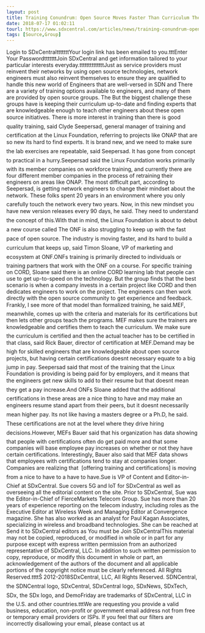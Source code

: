 ```yaml
---
layout: post
title: Training Conundrum: Open Source Moves Faster Than Curriculum There is more interest in training than there is good quality training...
date: 2018-07-17 01:02:11
tourl: https://www.sdxcentral.com/articles/news/training-conundrum-open-source-moves-faster-than-curriculum/2018/07/
tags: [Source,Group]
---
```

Login to SDxCentraltttttttYour login link has been emailed to you.tttEnter Your PasswordtttttttJoin SDxCentral and get information tailored to your particular interests everyday.ttttttttttttttJust as service providers must reinvent their networks by using open source technologies, network engineers must also reinvent themselves to ensure they are qualified to handle this new world of Engineers that are well-versed in SDN and There are a variety of training options available to engineers, and many of them are provided by open source groups. The But the biggest challenge these groups have is keeping their curriculum up-to-date and finding experts that are knowledgeable enough to teach other engineers about these open source initiatives. There is more interest in training than there is good quality training, said Clyde Seepersad, general manager of training and certification at the Linux Foundation, referring to projects like ONAP that are so new its hard to find experts. It is brand new, and we need to make sure the lab exercises are repeatable, said Seepersad. It has gone from concept to practical in a hurry.Seepersad said the Linux Foundation works primarily with its member companies on workforce training, and currently there are four different member companies in the process of retraining their engineers on areas like ONAP. The most difficult part, according to Seepersad, is getting network engineers to change their mindset about the network. These folks spent 20 years in an environment where you only carefully touch the network every two years. Now, in this new mindset you have new version releases every 90 days, he said. They need to understand the concept of this.With that in mind, the Linux Foundation is about to debut a new course called The ONF is also struggling to keep up with the fast pace of open source. The industry is moving faster, and its hard to build a curriculum that keeps up, said Timon Sloane, VP of marketing and ecosystem at ONF.ONFs training is primarily directed to individuals or training partners that work with the ONF on a course. For specific training on CORD, Sloane said there is an online CORD learning lab that people can use to get up-to-speed on the technology. But the group finds that the best scenario is when a company invests in a certain project like CORD and then dedicates engineers to work on the project. The engineers can then work directly with the open source community to get experience and feedback. Frankly, I see more of that model than formalized training, he said.MEF, meanwhile, comes up with the criteria and materials for its certifications but then lets other groups teach the programs. MEF makes sure the trainers are knowledgeable and certifies them to teach the curriculum. We make sure the curriculum is certified and then the actual teacher has to be certified in that class, said Rick Bauer, director of certification at MEF.Demand may be high for skilled engineers that are knowledgeable about open source projects, but having certain certifications doesnt necessary equate to a big jump in pay. Seepersad said that most of the training that the Linux Foundation is providing is being paid for by employers, and it means that the engineers get new skills to add to their resume but that doesnt mean they get a pay increase.And ONFs Sloane added that the additional certifications in these areas are a nice thing to have and may make an engineers resume stand apart from their peers, but it doesnt necessarily mean higher pay. Its not like having a masters degree or a Ph.D, he said. These certifications are not at the level where they drive hiring decisions.However, MEFs Bauer said that his organization has data showing that people with certifications often do get paid more and that some companies will base employee pay increases on whether or not they have certain certifications. Interestingly, Bauer also said that MEF data shows that employees with certifications tend to stay at companies longer. Companies are realizing that  [offering training and certifications] is moving from a nice to have to a have to have.Sue is VP of Content and Editor-in-Chief at SDxCentral. Sue covers 5G and IoT for SDxCentral as well as overseeing all the editorial content on the site. Prior to SDxCentral, Sue was the Editor-in-Chief of FierceMarkets Telecom Group. Sue has more than 20 years of experience reporting on the telecom industry, including roles as the Executive Editor at Wireless Week and Managing Editor at Convergence magazine. She has also worked as an analyst for Paul Kagan Associates, specializing in wireless and broadband technologies. She can be reached at Send it to SDxCentral editors as You must be Join SDxCentralThis material may not be copied, reproduced, or modified in whole or in part for any purpose except with express written permission from an authorized representative of SDxCentral, LLC. In addition to such written permission to copy, reproduce, or modify this document in whole or part, an acknowledgement of the authors of the document and all applicable portions of the copyright notice must be clearly referenced. All Rights Reserved.ttttŠ 2012-2018SDxCentral, LLC, All Rights Reserved. SDNCentral, the SDNCentral logo, SDxCentral, SDxCentral logo, SDxNews, SDxTech, SDx, the SDx logo, and DemoFriday are trademarks of SDxCentral, LLC in the U.S. and other countries.tttWe are requesting you provide a valid business, education, non-profit or government email address not from free or temporary email providers or ISPs. If you feel that our filters are incorrectly disallowing your email, please contact us at 